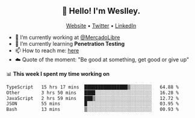 <h2 align="center">👋 Hello! I'm Weslley.</h2>
<p align="center">
  <a href="http://weslleyneri.com.br">Website</a> •
  <a href="https://twitter.com/Weslley_Neri">Twitter</a> •
  <a href="https://www.linkedin.com/in/weslley-neri-3658908b">LinkedIn</a>
</p>


- 🔭 I’m currently working at [@MercadoLibre](https://github.com/mercadolibre)
- 🌱 I’m currently learning **Penetration Testing**
- 📫 How to reach me: [here](mailto:weslley39@gmail.com)
- ☁️ Quote of the moment: "Be good at something, get good or give up"

📊 **This week I spent my time working on**
<!--START_SECTION:waka-->

```txt
TypeScript   15 hrs 17 mins  ████████████████▒░░░░░░░░   64.88 %
Other        3 hrs 50 mins   ████░░░░░░░░░░░░░░░░░░░░░   16.28 %
JavaScript   2 hrs 59 mins   ███▒░░░░░░░░░░░░░░░░░░░░░   12.72 %
JSON         55 mins         █░░░░░░░░░░░░░░░░░░░░░░░░   03.95 %
Bash         13 mins         ▒░░░░░░░░░░░░░░░░░░░░░░░░   00.93 %
```

<!--END_SECTION:waka-->

<!-- Inspired by https://github.com/gruselhaus/gruselhaus -->